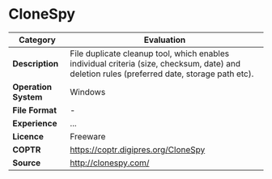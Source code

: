 # CloneSpy

| Category | Evaluation |
| --- | --- |
| **Description** | File duplicate cleanup tool, which enables individual criteria (size, checksum, date) and deletion rules (preferred date, storage path etc). |
| **Operation System** | Windows  |
| **File Format** | - |
| **Experience** | ... |
| **Licence** | Freeware |
| **COPTR** | https://coptr.digipres.org/CloneSpy |
| **Source** | http://clonespy.com/ |
